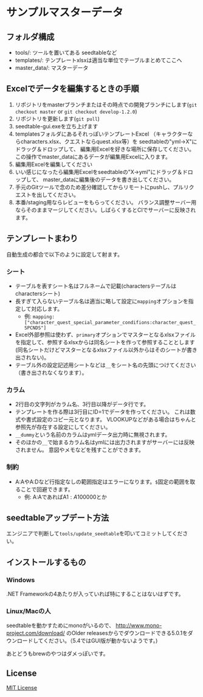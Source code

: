 # サンプルマスターデータ

## フォルダ構成

- tools/: ツールを置いてある seedtableなど
- templates/: テンプレートxlsxは適当な単位でテーブルまとめてここへ
- master_data/: マスターデータ

## Excelでデータを編集するときの手順

1. リポジトリをmasterブランチまたはその時点での開発ブランチにします(`git checkout master` or `git checkout develop-1.2.0`)
2. リポジトリを更新します(`git pull`)
3. seedtable-gui.exeを立ち上げます
4. templatesフォルダにあるそれっぽいテンプレートExcel
   （キャラクターならcharacters.xlsx、クエストならquest.xlsx等）を
   seedtableの"yml→X"にドラッグ＆ドロップして、
   編集用Excelを好きな場所に保存してください。
   この操作でmaster_dataにあるデータが編集用Excelに入ります。
5. 編集用Excelを編集してください
6. いい感じになったら編集用Excelをseedtableの"X→yml"にドラッグ＆ドロップして、
   master_dataに編集後のデータを書き出してください。
7. 手元のGitツールで念のため差分確認してからリモートにpushし、プルリクエストを出してください。
8. 本番/staging用ならレビューをもらってください。
   バランス調整サーバー用ならそのままマージしてください。しばらくするとCIでサーバーに反映されます。

## テンプレートまわり

自動生成の都合で以下のように設定して射ます。

### シート

- テーブルを表すシート名はフルネームで記載(charactersテーブルはcharactersシート)
- 長すぎて入らないテーブル名は適当に略して設定に`mapping`オプションを指定して対応します。
    - 例: `mapping: ["character_quest_special_parameter_condifions:character_quest_SPCNDS"]`
- Excel外部参照は使わず、`primary`オプションでマスターとなるxlsxファイルを指定して、参照するxlsxからは同名シートを作って参照することとします(同名シートだけどマスターとなるxlsxファイル以外からはそのシートが書き出されない)。
- テーブル外の設定記述用シートなどは`__`をシート名の先頭につけてください（書き出されなくなります）。

### カラム

- 2行目の文字列がカラム名、3行目以降がデータ行です。
- テンプレートを作る際は3行目にID=1でデータを作ってください。
  これは数式や書式設定のコピー元となります。
  VLOOKUPなどがある場合はちゃんと参照先が存在する設定にしてください。
- `__dummy`という名前のカラムはymlデータ出力時に無視されます。
- そのほかの`__`で始まるカラム名はymlには出力されますがサーバーには反映されません。
  意図やメモなどを残すことができます。

### 制約

- A:AやA:Dなど行指定なしの範囲指定はエラーになります。`$`固定の範囲を取ることで回避できます。
    - 例: A:AであればA$1:A$100000とか

## seedtableアップデート方法

エンジニアで判断して`tools/update_seedtable`を叩いてコミットしてください。

## インストールするもの

### Windows

.NET Frameworkの4あたりが入っていれば特にすることはないはずです。

### Linux/Macの人

seedtableを動かすためにmonoがいるので、 http://www.mono-project.com/download/ のOlder releasesからでダウンロードできる5.0.1をダウンロードしてください。（5.4ではGUI版が動かないようです。)

あとどうもbrewのやつはダメっぽいです。

## License

[MIT License](https://narazaka.net/license/MIT?2017)
